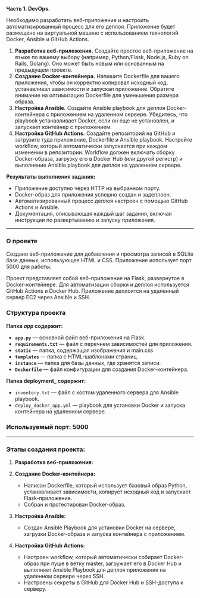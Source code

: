 **Часть 1. DevOps.**

Необходимо разработать веб-приложение и настроить автоматизированный процесс для его деплоя. Приложение будет размещено на виртуальной машине с использованием технологий Docker, Ansible и GitHub Actions.

1. **Разработка веб-приложения.** Создайте простое веб-приложение на языке по вашему выбору (например, Python/Flask, Node.js, Ruby on Rails, Golang). Оно может быть новым или основанным на предыдущем проекте.
2. **Создание Docker-контейнера.** Напишите Dockerfile для вашего приложения, чтобы он корректно копировал исходный код, устанавливал зависимости и запускал приложение. Обратите внимание на оптимизацию Dockerfile для уменьшения размера образа.
3. **Настройка Ansible.** Создайте Ansible playbook для деплоя Docker-контейнера с приложением на удаленном сервере. Убедитесь, что playbook устанавливает Docker, если он еще не установлен, и запускает контейнер с приложением.
4. **Настройка GitHub Actions.** Создайте репозиторий на GitHub и загрузите туда приложение, Dockerfile и Ansible playbook. Настройте workflow, который автоматически запускается при каждом изменении в репозитории. Workflow должен включать сборку Docker-образа, загрузку его в Docker Hub (или другой регистр) и выполнение Ansible playbook для деплоя на удаленном сервере.

**Результаты выполнения задания:**

- Приложение доступно через HTTP на выбранном порту.
- Docker-образ для приложения успешно создан и задеплоен.
- Автоматизированный процесс деплоя настроен с помощью GitHub Actions и Ansible.
- Документация, описывающая каждый шаг задания, включая инструкции по развертыванию и запуску приложения.

---

### О проекте

Создано веб-приложение для добавления и просмотра записей в SQLite базе данных, использующее HTML и CSS. Приложение использует порт 5000 для работы.

Проект представляет собой веб-приложение на Flask, развернутое в Docker-контейнере. Для автоматизации сборки и деплоя используется GitHub Actions и Docker Hub. Приложение деплоится на удаленный сервер EC2 через Ansible и SSH.

### Структура проекта

**Папка _app_ содержит:**

- **`app.py`** — основной файл веб-приложения на Flask.
- **`requirements.txt`** — файл с перечнем зависимостей для приложения.
- **`static`** — папка, содержащая изображения и main.css
- **`templates`** — папка с HTML-шаблонами страниц.
- **`instance`** — папка для базы данных, где хранятся записи.
- **`Dockerfile`** — файл конфигурации для создания Docker-контейнера.

**Папка deployment_ содержит:**

- `inventory.txt` — файл с хостом удаленного сервера для Ansible playbook.
- `deploy_docker_app.yml` — playbook для установки Docker и запуска контейнера на удаленном сервере.

### Используемый порт: 5000

---

### Этапы создания проекта:

1. **Разработка веб-приложения:**
    
2. **Создание Docker-контейнера:**
    
    - Написан Dockerfile, который использует базовый образ Python, устанавливает зависимости, копирует исходный код и запускает Flask-приложение.
    - Собран и протестирован Docker-образ.
3. **Настройка Ansible:**
    
    - Создан Ansible Playbook для установки Docker на сервере, загрузки Docker-образа и запуска контейнера с приложением.
4. **Настройка GitHub Actions:**
    
    - Настроен workflow, который автоматически собирает Docker-образ при пуше в ветку master, загружает его в Docker Hub и выполняет Ansible Playbook для деплоя приложения на удаленном сервере через SSH.
    - Настроены секреты в GitHub для Docker Hub и SSH-доступа к серверу.
